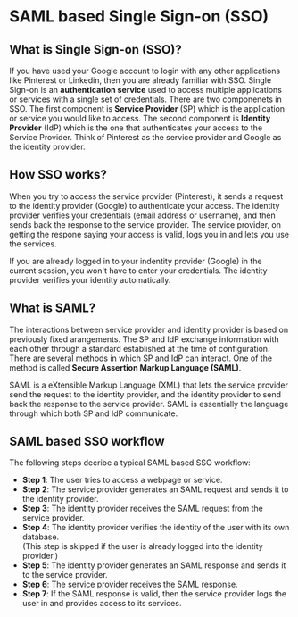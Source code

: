 # SAML based Single Sign-on (SSO)

## What is Single Sign-on (SSO)?

If you have used your Google account to login with any other applications like Pinterest or Linkedin, then you are already familiar with SSO. 
Single Sign-on is an **authentication service** used to access multiple applications or services with a single set of credentials. 
There are two componenets in SSO. The first component is **Service Provider** (SP) which is the application or service you would like to access. The second component is **Identity Provider** (IdP)
which is the one that authenticates your access to the Service Provider. Think of Pinterest as the service provider and Google as the identity provider.  

## How SSO works?

When you try to access the service provider (Pinterest), it sends a request to the identity provider (Google) to authenticate your access. The identity provider verifies your credentials
(email address or username), and then sends back the response to the service provider. The service provider, on getting the respone saying your access is valid, logs you in and lets you use the services.  

If you are already logged in to your indentity provider (Google) in the current session, you won't have to enter your credentials. The identity provider verifies your identity automatically.

## What is SAML?

The interactions between service provider and identity provider is based on previously fixed arangements. The SP and IdP exchange information with each other through a standard
established at the time of configuration. There are several methods in which SP and IdP can interact. One of the method is called **Secure Assertion Markup Language (SAML)**.  

SAML is a eXtensible Markup Language (XML) that lets the service provider send the request to the identity provider, and the identity provider to send back the response to the service provider. 
SAML is essentially the language through which both SP and IdP communicate. 

## SAML based SSO workflow

The following steps decribe a typical SAML based SSO workflow:  

- **Step 1**: The user tries to access a webpage or service.
- **Step 2**: The service provider generates an SAML request and sends it to the identity provider.
- **Step 3**: The identity provider receives the SAML request from the service provider.
- **Step 4**: The identity provider verifies the identity of the user with its own database.  
              (This step is skipped if the user is already logged into the identity provider.) 
- **Step 5**: The identity provider generates an SAML response and sends it to the service provider.
- **Step 6**: The service provider receives the SAML response.
- **Step 7**: If the SAML response is valid, then the service provider logs the user in and provides access to its services. 
